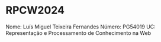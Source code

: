 # RPCW2024
Nome: Luís Miguel Teixeira Fernandes
Número: PG54019
UC: Representação e Processamento de Conhecimento na Web
